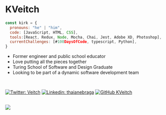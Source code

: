 # KVeitch

```javascript
const kirk = {
  pronouns: "he" | "him",
  code: [JavaScript, HTML, CSS],
  tools:[React, Redux, Node, Mocha, Chai, Jest, Adobe XD, Photoshop],
  currentChallenges: [#100DaysOfCode, typescript, Python],
}
```

* Former engineer and public school educator  
* Love putting all the pieces together
* Turing School of Software and Design Graduate
* Looking to be part of a dynamic software development team

<br />

[![Twitter: Veitch](https://img.shields.io/twitter/follow/KirkVeitch?style=social)](https://twitter.com/KirkVeitch)
[![Linkedin: thaianebraga](https://img.shields.io/badge/-kirkaveitch-blue?style=flat-square&logo=Linkedin&logoColor=white&link=https://www.linkedin.com/in/kirkaveitch/)](https://www.linkedin.com/in/kirkaveitch/)
[![GitHub KVeitch](https://img.shields.io/github/followers/KVeitch?label=follow&style=social)](https://github.com/KVeitch)

<br />

<img  src="https://github-readme-stats.vercel.app/api?username=KVeitch&&show_icons=true&theme=dracula"/>

